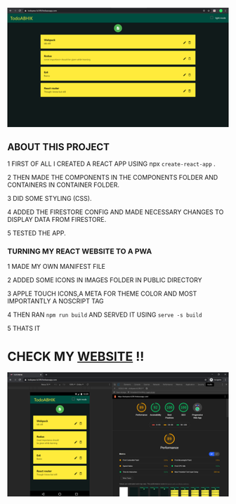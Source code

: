 ![screenshot of this website](https://raw.githubusercontent.com/abhik-b/todoAbhikPWA/master/public/images/websitess.png)

## ABOUT THIS PROJECT

1 FIRST OF ALL I CREATED A REACT APP USING npx `create-react-app` .

2 THEN MADE THE COMPONENTS IN THE COMPONENTS FOLDER AND CONTAINERS IN CONTAINER FOLDER.

3 DID SOME STYLING (CSS).

4 ADDED THE FIRESTORE CONFIG AND MADE NECESSARY CHANGES TO DISPLAY DATA FROM FIRESTORE.

5 TESTED THE APP.

### TURNING MY REACT WEBSITE TO A PWA

1 MADE MY OWN MANIFEST FILE

2 ADDED SOME ICONS IN IMAGES FOLDER IN PUBLIC DIRECTORY

3 APPLE TOUCH ICONS,A META FOR THEME COLOR AND MOST IMPORTANTLY A NOSCRIPT TAG

4 THEN RAN `npm run build` AND SERVED IT USING `serve -s build`

5 THATS IT

# CHECK MY [WEBSITE](https://todopwa-b23f0.firebaseapp.com/) !!

![PERFORMANCE 89 ACCESSIBILTY 92 SEO & BEST PRACTICES 100  PWA GREEN TICK ](https://raw.githubusercontent.com/abhik-b/todoAbhikPWA/master/public/images/screenshot.png)
